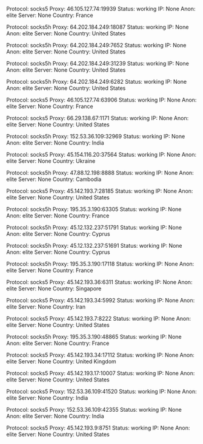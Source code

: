 Protocol: socks5
Proxy: 46.105.127.74:19939
Status: working
IP: None
Anon: elite
Server: None
Country: France

Protocol: socks5h
Proxy: 64.202.184.249:18087
Status: working
IP: None
Anon: elite
Server: None
Country: United States

Protocol: socks5h
Proxy: 64.202.184.249:7652
Status: working
IP: None
Anon: elite
Server: None
Country: United States

Protocol: socks5h
Proxy: 64.202.184.249:31239
Status: working
IP: None
Anon: elite
Server: None
Country: United States

Protocol: socks5h
Proxy: 64.202.184.249:6282
Status: working
IP: None
Anon: elite
Server: None
Country: United States

Protocol: socks5
Proxy: 46.105.127.74:63906
Status: working
IP: None
Anon: elite
Server: None
Country: France

Protocol: socks5
Proxy: 66.29.138.67:1171
Status: working
IP: None
Anon: elite
Server: None
Country: United States

Protocol: socks5h
Proxy: 152.53.36.109:32969
Status: working
IP: None
Anon: elite
Server: None
Country: India

Protocol: socks5
Proxy: 45.154.116.20:37564
Status: working
IP: None
Anon: elite
Server: None
Country: Ukraine

Protocol: socks5h
Proxy: 47.88.12.198:8888
Status: working
IP: None
Anon: elite
Server: None
Country: Cambodia

Protocol: socks5
Proxy: 45.142.193.7:28185
Status: working
IP: None
Anon: elite
Server: None
Country: United States

Protocol: socks5h
Proxy: 195.35.3.190:63305
Status: working
IP: None
Anon: elite
Server: None
Country: France

Protocol: socks5h
Proxy: 45.12.132.237:51791
Status: working
IP: None
Anon: elite
Server: None
Country: Cyprus

Protocol: socks5h
Proxy: 45.12.132.237:51691
Status: working
IP: None
Anon: elite
Server: None
Country: Cyprus

Protocol: socks5h
Proxy: 195.35.3.190:17118
Status: working
IP: None
Anon: elite
Server: None
Country: France

Protocol: socks5
Proxy: 45.142.193.36:6311
Status: working
IP: None
Anon: elite
Server: None
Country: Singapore

Protocol: socks5
Proxy: 45.142.193.34:5992
Status: working
IP: None
Anon: elite
Server: None
Country: Iran

Protocol: socks5
Proxy: 45.142.193.7:8222
Status: working
IP: None
Anon: elite
Server: None
Country: United States

Protocol: socks5h
Proxy: 195.35.3.190:48865
Status: working
IP: None
Anon: elite
Server: None
Country: France

Protocol: socks5
Proxy: 45.142.193.34:17112
Status: working
IP: None
Anon: elite
Server: None
Country: United Kingdom

Protocol: socks5
Proxy: 45.142.193.17:10007
Status: working
IP: None
Anon: elite
Server: None
Country: United States

Protocol: socks5
Proxy: 152.53.36.109:41520
Status: working
IP: None
Anon: elite
Server: None
Country: India

Protocol: socks5
Proxy: 152.53.36.109:42355
Status: working
IP: None
Anon: elite
Server: None
Country: India

Protocol: socks5
Proxy: 45.142.193.9:8751
Status: working
IP: None
Anon: elite
Server: None
Country: United States

